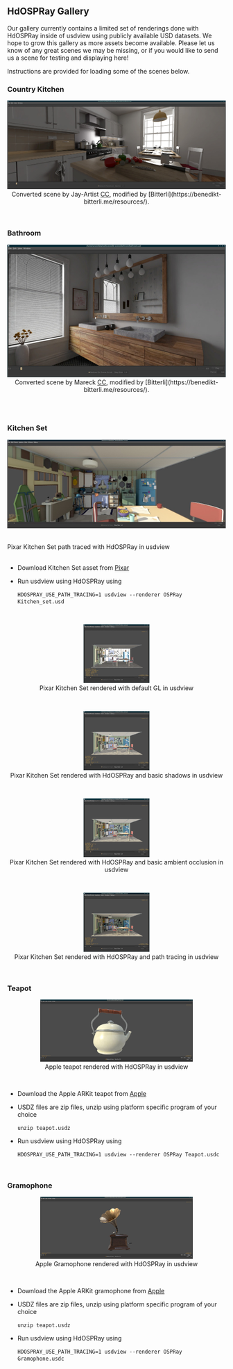 ## HdOSPRay Gallery

Our gallery currently contains a limited set of renderings done with HdOSPRay
inside of usdview using publicly available USD datasets. We hope to grow this
gallery as more assets become available. Please let us know of any great scenes
we may be missing, or if you would like to send us a scene for testing and
displaying here!

Instructions are provided for loading some of the scenes below.
<br/>

### Country Kitchen

<p align="center">
<img src="images/hdospray_kitchen2.jpg" alt="Country Kitchen">
<br/>
Converted scene by Jay-Artist <a href="https://creativecommons.org/licenses/by/3.0/">CC</a>, modified by [Bitterli](https://benedikt-bitterli.me/resources/).
<br/>
</p>
<br/>

### Bathroom

<p align="center">
<img src="images/hdospray_bathroom.jpg" alt="Bathroom">
<br/>
Converted scene by Mareck <a href="https://creativecommons.org/publicdomain/zero/1.0/">CC</a>, modified by [Bitterli](https://benedikt-bitterli.me/resources/).
</p>
<br/>
<br/>

### Kitchen Set

<p align="center">
<img src="images/hdospray_kitchen_pt.jpg" alt="Pixar Kitchen Set path traced with HdOSPRay in usdview">
</p>
<br/>
Pixar Kitchen Set path traced with HdOSPRay in usdview
<br/>
</center>
<br/>

- Download Kitchen Set asset from [Pixar](http://graphics.pixar.com/usd/downloads.html)
- Run usdview using HdOSPRay using

    ```
    HDOSPRAY_USE_PATH_TRACING=1 usdview --renderer OSPRay Kitchen_set.usd
    ```
<br/>

<p align="center">
<img src="images/usd_gl_thumbnail.jpg" alt="Pixar Kitchen Set GL" width=30%>
<br/>
Pixar Kitchen Set rendered with default GL in usdview
<br/>
</p>
<br/>

<p align="center">
<img src="images/usd_shadows_thumbnail.jpg" alt="Pixar Kitchen Set shadows" width=30%>
<br/>
Pixar Kitchen Set rendered with HdOSPRay and basic shadows in usdview
<br/>
</p>
<br/>

<p align="center">
<img src="images/usd_ao_thumbnail.jpg" alt="Pixar Kitchen Set AO" width=30%>
<br/>
Pixar Kitchen Set rendered with HdOSPRay and basic ambient 
occlusion in usdview
<br/>
</p>
<br/>


<p align="center">
<img src="images/usd_pt_thumbnail.jpg" alt="Pixar Kitchen Set path traced" width=30%>
<br/>
Pixar Kitchen Set rendered with HdOSPRay and path tracing in usdview
<br/>
</p>
<br/>

### Teapot

<p align="center">
<img src="images/hdospray_teapot2_thumbnail.jpg" alt="Teapot" width=70%>
<br/>
Apple teapot rendered with HdOSPRay in usdview
<br/>
</p>
<br/>

- Download the Apple ARKit teapot from [Apple](https://developer.apple.com/arkit/gallery/models/teapot/teapot.usdz)
- USDZ files are zip files, unzip using platform specific program of your choice

    ```
    unzip teapot.usdz
    ```

- Run usdview using HdOSPRay using

    ```
    HDOSPRAY_USE_PATH_TRACING=1 usdview --renderer OSPRay Teapot.usdc
    ```
<br/>

### Gramophone

<p align="center">
<img src="images/hdospray_gramophone_thumbnail.jpg" alt="Gramophone" width=70%>
<br/>
Apple Gramophone rendered with HdOSPRay in usdview
<br/>
</p>
<br/>

- Download the Apple ARKit gramophone from [Apple](https://developer.apple.com/arkit/gallery/models/gramophone/gramophone.usdz)
- USDZ files are zip files, unzip using platform specific program of your choice

    ```
    unzip teapot.usdz
    ```

- Run usdview using HdOSPRay using

    ```
    HDOSPRAY_USE_PATH_TRACING=1 usdview --renderer OSPRay Gramophone.usdc
    ```
<br/>
